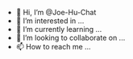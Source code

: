 - 👋 Hi, I’m @Joe-Hu-Chat
- 👀 I’m interested in ...
- 🌱 I’m currently learning ...
- 💞️ I’m looking to collaborate on ...
- 📫 How to reach me ...

<!---
Joe-Hu-Chat/Joe-Hu-Chat is a ✨ special ✨ repository because its `README.md` (this file) appears on your GitHub profile.
You can click the Preview link to take a look at your changes.
--->
